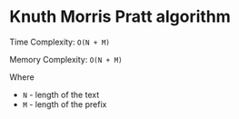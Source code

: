 # Knuth Morris Pratt algorithm

Time Complexity: `O(N + M)`

Memory Complexity: `O(N + M)`

Where
- `N` - length of the text
- `M` - length of the prefix
